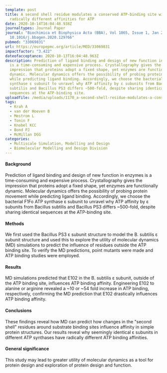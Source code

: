 ```yaml
---
template: post
title: A second shell residue modulates a conserved ATP-binding site with
  radically different affinities for ATP
date: 2020-10-14T16:04:48.938Z
journaltypes: Journal Paper
journal: "Biochimica et Biophysica Acta (BBA), Vol 1865, Issue 1, Jan 2021, doi:
  10.1016/j.bbagen.2020.129766"
pubmed: "33069831"
url: https://europepmc.org/article/MED/33069831
impactfactor: "3.422"
dateofacceptance: 2020-10-13T16:04:48.963Z
description: Prediction of ligand binding and design of new function in enzymes
  is a time-consuming and expensive process. Crystallography gives the
  impression that proteins adopt a fixed shape, yet enzymes are functionally
  dynamic. Molecular dynamics offers the possibility of probing protein movement
  while predicting ligand binding. Accordingly, we choose the bacterial F1Fo ATP
  synthase ε subunit to unravel why ATP affinity by ε subunits from Bacillus
  subtilis and Bacillus PS3 differs ~500-fold, despite sharing identical
  sequences at the ATP-binding site.
uploadfile: /media/uploads/1170_a-second-shell-residue-modulates-a-conserved.pdf
tags:
  - Krah A
  - van der Hoeven B
  - Mestrom L
  - Tonin F
  - Knobel KCC
  - Bond PJ
  - McMillan DGG
categories:
  - Multiscale Simulation, Modelling and Design
  - Biomolecular Modelling and Design Division
---
```

<!--StartFragment-->

#### Background

Prediction of ligand binding and design of new function in enzymes is a time-consuming and expensive process. Crystallography gives the impression that proteins adopt a fixed shape, yet enzymes are functionally dynamic. Molecular dynamics offers the possibility of probing protein movement while predicting ligand binding. Accordingly, we choose the bacterial F1Fo ATP synthase ε subunit to unravel why ATP affinity by ε subunits from Bacillus subtilis and Bacillus PS3 differs ~500-fold, despite sharing identical sequences at the ATP-binding site.

#### Methods

We first used the Bacillus PS3 ε subunit structure to model the B. subtilis ε subunit structure and used this to explore the utility of molecular dynamics (MD) simulations to predict the influence of residues outside the ATP binding site. To verify the MD predictions, point mutants were made and ATP binding studies were employed.

#### Results

MD simulations predicted that E102 in the B. subtilis ε subunit, outside of the ATP binding site, influences ATP binding affinity. Engineering E102 to alanine or arginine revealed a \~10 or \~54 fold increase in ATP binding, respectively, confirming the MD prediction that E102 drastically influences ATP binding affinity.

#### Conclusions

These findings reveal how MD can predict how changes in the "second shell" residues around substrate binding sites influence affinity in simple protein structures. Our results reveal why seemingly identical ε subunits in different ATP synthases have radically different ATP binding affinities.

#### General significance

This study may lead to greater utility of molecular dynamics as a tool for protein design and exploration of protein design and function.

<!--EndFragment-->